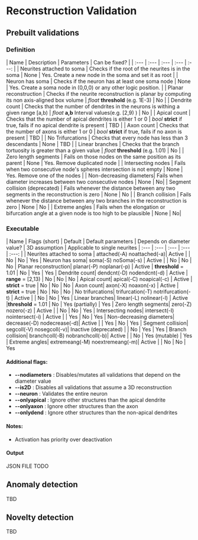 # Reconstruction Validation

## Prebuilt validations

### Definition

| Name | Description | Parameters | Can be fixed? |
| :--- | :--- | :--- | :--- | :---: |
| Neurites attached to soma | Checks if the root of the neurites is in the soma | None | Yes. Create a new node in the soma and set it as root |
| Neuron has soma | Checks if the neuron has at least one soma node | None | Yes. Create a soma node in (0,0,0) or any other logic position. |
| Planar reconstruction | Checks if the neurite reconstruction is planar by computing its non axis-aligned box volume | *float* **threshold**  (e.g. 1E-3) | No |
| Dendrite count | Checks that the number of dendrites in the neurons is withing a given range [a,b) | *float* **a,b** Interval values(e.g. [2,9) ) | No |
| Apical count | Checks that the number of apical dendrites is either 1 or 0 | *bool* **strict** if true, fails if no apical dendrite is present | TBD |
| Axon count | Checks that the number of axons is either 1 or 0 | *bool* **strict** if true, fails if no axon is present | TBD |
| No Trifurcations | Checks that every node has less than 3 descendants | None | TBD |
| Linear branches | Checks that the branch tortuosity is greater than a given value | *float* **threshold** (e.g. 1.01) | No |
| Zero length segments | Fails on those nodes on the same position as its parent | None | Yes. Remove duplicated node |
| Intersecting nodes | Fails when two consecutive node's spheres intersection is not empty | None | Yes. Remove one of the nodes |
| Non-decreasing diameters| Fails when diameter increases between two consecutive nodes | None | No|
| Segment collision (deprecated) | Fails whenever the distance between any two segments in the reconstruction is zero | None | No |
| Branch collision | Fails whenever the distance between any two branches in the reconstruction is zero | None | No |
| Extreme angles | Fails when the elongation or bifurcation angle at a given node is too high to be plausible | None | No|

### Executable

| Name | Flags (short) | Default | Default parameters |  Depends on diameter value? | 3D assumption | Applicable to single neurites
| :--- | :--- | :--- | :--- | :---: |
| Neurites attached to soma | attached(-A) noattached(-a)| Active |  | No | No | Yes
| Neuron has soma| soma(-S) noSoma(-s) | Active |  | No | No | No
| Planar reconstruction| planar(-P) noplanar(-p) | Active | **threshold** = 1.01 | No | Yes | Yes
| Dendrite count| dendcnt(-D) nodendcnt(-d)  | Active | **range** = [2,13) | No | No | No
| Apical count| apical(-C) noapical(-c)  | Active | **strict** = true | No | No | No
| Axon count| axon(-X) noaxon(-x)  | Active | **strict** = true | No | No | No
| No trifurcations| trifurcation(-T) notrifurcation(-t) | Active |  | No | No | Yes
| Linear branches| linear(-L) nolinear(-l) | Active |**threshold** = 1.01  | No | Yes (partially) | Yes
| Zero length segments| zero(-Z) nozero(-z) | Active | | No | No |  Yes
| Intersecting nodes| intersect(-I) nointersect(-i)  | Active | | Yes | No | Yes
| Non-decreasing diameters| decrease(-D) nodecrease(-d)| Active | | Yes | No | Yes
| Segment collision| segcoll(-V) nosegcoll(-v)| Inactive (deprecated) | | No | Yes | Yes
| Branch collision| branchcoll(-B) nobranchcoll(-b)| Active | | No | Yes (mutable) | Yes
| Extreme angles| extremeang(-M) noextremeang(-m)| Active | | No | No | Yes

#### Additional flags:
- **--nodiameters** : Disables/mutates all validations that depend on the diameter value
- **--is2D** : Disables all validations that assume a 3D reconstruction
- **--neuron** : Validates the entire neuron
- **--onlyapical** : Ignore other structures than the apical dendrite
- **--onlyaxon** : Ignore other structures than the axon
- **--onlydend** : Ignore other structures than the non-apical dendrites

#### Notes:
- Activation has priority over deactivation

#### Output

JSON FILE
TODO

## Anomaly detection
TBD

## Novelty detection
TBD
